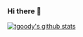 ### Hi there 👋

<!--
**tgoody/tgoody** is a ✨ _special_ ✨ repository because its `README.md` (this file) appears on your GitHub profile.

Here are some ideas to get you started:

- 🔭 I’m currently working on ...
- 🌱 I’m currently learning ...
- 👯 I’m looking to collaborate on ...
- 🤔 I’m looking for help with ...
- 💬 Ask me about ...
- 📫 How to reach me: ...
- 😄 Pronouns: ...
- ⚡ Fun fact: ...
-->

[![tgoody's github stats](https://github-readme-stats.vercel.app/api?username=tgoody&count_private=true&hide=stars,contribs&show_icons=true&theme=tokyonight)](https://github.com/anuraghazra/github-readme-stats)
